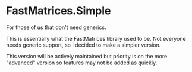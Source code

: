 # FastMatrices.Simple
For those of us that don't need generics.

This is essentially what the FastMatrices library used to be. 
Not everyone needs generic support, so I decided to make a simpler version.

This version will be actively maintained but priority is on the more
"advanced" version so features may not be added as quickly.
